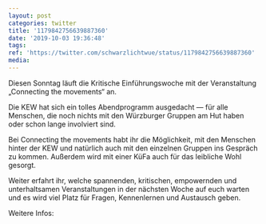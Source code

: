 ```yaml
---
layout: post
categories: twitter
title: '1179842756639887360'
date: '2019-10-03 19:36:48'
tags: 
ref: 'https://twitter.com/schwarzlichtwue/status/1179842756639887360'
media:
---
```

Diesen Sonntag läuft die Kritische Einführungswoche mit der Veranstaltung „Connecting the movements“ an.

Die KEW hat sich ein tolles Abendprogramm ausgedacht — für alle Menschen, die noch nichts mit den Würzburger Gruppen am Hut haben oder schon lange involviert sind. 


Bei Connecting the movements habt ihr die Möglichkeit, mit den Menschen hinter der KEW und natürlich auch mit den einzelnen Gruppen ins Gespräch zu kommen. Außerdem wird mit einer KüFa auch für das leibliche Wohl gesorgt. 


Weiter erfahrt ihr, welche spannenden, kritischen, empowernden und unterhaltsamen Veranstaltungen in der nächsten Woche auf euch warten und es wird viel Platz für Fragen, Kennenlernen und Austausch geben.



Weitere Infos:  


